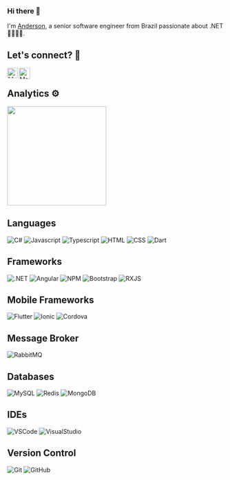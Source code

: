 ### Hi there 👋

I'm [Anderson](https://www.linkedin.com/in/andersonhansen/), a senior software engineer from Brazil passionate about .NET 🚀🚀🚀🚀.

## Let's connect? 🤝
<p style="justify-content:center width: 100%">
   <a href="https://www.linkedin.com/in/andersonhansen/">
    <img align="left" alt="Mauricio Hartmann | Linkedin" width="24px" src="https://github.com/TheDudeThatCode/TheDudeThatCode/blob/master/Assets/Linkedin.svg" />
  </a> &nbsp;&nbsp;
  <a href="adshan@gmail.com">
    <img align="left" alt="Mauricio Hartmann | Outlook" width="26px" src="https://github.com/sempostma/office365-icons/blob/master/svg/outlook.svg" />
  </a>
</p>

## Analytics ⚙️
<p>
  <img height="230px" max-width="200px" src="https://github-readme-stats.vercel.app/api/top-langs/?username=adshan&theme=dark&show_icons=true"/>  
</p>

## Languages

![C#](https://img.shields.io/badge/C%23-239120?style=for-the-badge&logo=c-sharp&logoColor=white)
![Javascript](https://img.shields.io/badge/JavaScript-F7DF1E?style=for-the-badge&logo=javascript&logoColor=black)
![Typescript](https://img.shields.io/badge/TypeScript-007ACC?style=for-the-badge&logo=typescript&logoColor=white)
![HTML](https://img.shields.io/badge/HTML5-E34F26?style=for-the-badge&logo=html5&logoColor=white)
![CSS](https://img.shields.io/badge/CSS3-1572B6?style=for-the-badge&logo=css3&logoColor=white)
![Dart](https://img.shields.io/badge/Dart-0175C2?style=for-the-badge&logo=dart&logoColor=white)

## Frameworks

![.NET](https://img.shields.io/badge/.NET-512BD4?style=for-the-badge&logo=dotnet&logoColor=white)
![Angular](https://img.shields.io/badge/Angular-DD0031?style=for-the-badge&logo=angular&logoColor=white)
![NPM](https://img.shields.io/badge/npm-CB3837?style=for-the-badge&logo=npm&logoColor=white)
![Bootstrap](https://img.shields.io/badge/Bootstrap-563D7C?style=for-the-badge&logo=bootstrap&logoColor=white)
![RXJS](https://img.shields.io/badge/rxjs-%23B7178C.svg?style=for-the-badge&logo=reactivex&logoColor=white)

## Mobile Frameworks

![Flutter](https://img.shields.io/badge/Flutter-02569B?style=for-the-badge&logo=flutter&logoColor=white)
![Ionic](https://img.shields.io/badge/Ionic-3880FF?style=for-the-badge&logo=ionic&logoColor=white)
![Cordova](https://img.shields.io/badge/Cordova-35434F?style=for-the-badge&logo=apache-cordova&logoColor=E8E8E8)

## Message Broker

![RabbitMQ](https://img.shields.io/badge/rabbitmq-%23FF6600.svg?&style=for-the-badge&logo=rabbitmq&logoColor=white)

## Databases

![MySQL](https://img.shields.io/badge/MySQL-blue?style=for-the-badge&logo=mysql&logoColor=white)
![Redis](https://img.shields.io/badge/redis-%23DD0031.svg?&style=for-the-badge&logo=redis&logoColor=white)
![MongoDB](https://img.shields.io/badge/MongoDB-4EA94B?style=for-the-badge&logo=mongodb&logoColor=white)

## IDEs

![VSCode](https://img.shields.io/badge/VisualStudioCode-0078d7.svg?style=for-the-badge&logo=visual-studio-code&logoColor=white)
![VisualStudio](https://img.shields.io/badge/Visual_Studio-5C2D91?style=for-the-badge&logo=visual%20studio&logoColor=white)

## Version Control

![Git](https://img.shields.io/badge/git-%23F05033.svg?style=for-the-badge&logo=git&logoColor=white)
![GitHub](https://img.shields.io/badge/github-%23121011.svg?style=for-the-badge&logo=github&logoColor=white)
